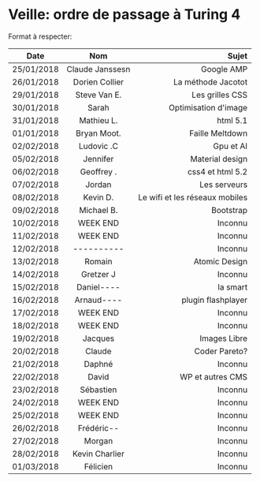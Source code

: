 ﻿# Veille: ordre de passage à Turing 4

Format à respecter:   

| Date          | Nom              | Sujet              |
| ------------- |:----------------:| ------------------:|
| 25/01/2018    | Claude Janssesn  | Google AMP         |
| 26/01/2018    | Dorien Collier   | La méthode Jacotot |
| 29/01/2018    | Steve Van E.     | Les grilles CSS    |
| 30/01/2018    | Sarah            | Optimisation d'image |
| 31/01/2018    | Mathieu L.       | html 5.1           |
| 01/01/2018    | Bryan Moot.      | Faille Meltdown    |
| 02/02/2018    | Ludovic .C       | Gpu et AI          |
| 05/02/2018    | Jennifer         | Material design    |
| 06/02/2018    | Geoffrey  .      | css4 et html 5.2   |
| 07/02/2018    | Jordan           | Les serveurs       |
| 08/02/2018    | Kevin D.         | Le wifi et les réseaux mobiles |
| 09/02/2018    | Michael B.       | Bootstrap          |
| 10/02/2018    | WEEK END         | Inconnu            |
| 11/02/2018    | WEEK END         | Inconnu            |
| 12/02/2018    | ----------       | Inconnu            |
| 13/02/2018    | Romain           | Atomic Design      |
| 14/02/2018    | Gretzer J        | Inconnu            |
| 15/02/2018    | Daniel----       | la smart           |
| 16/02/2018    | Arnaud----       | plugin flashplayer |
| 17/02/2018    | WEEK END         | Inconnu            |
| 18/02/2018    | WEEK END         | Inconnu            |
| 19/02/2018    | Jacques          | Images Libre       |
| 20/02/2018    | Claude           | Coder Pareto?      |
| 21/02/2018    | Daphné           | Inconnu            |
| 22/02/2018    | David            | WP et autres CMS   |
| 23/02/2018    | Sébastien        | Inconnu            |
| 24/02/2018    | WEEK END         | Inconnu            |
| 25/02/2018    | WEEK END         | Inconnu            |
| 26/02/2018    | Frédéric--       | Inconnu            |
| 27/02/2018    | Morgan           | Inconnu            |
| 28/02/2018    | Kevin Charlier   | Inconnu            |
| 01/03/2018    | Félicien         | Inconnu            |


